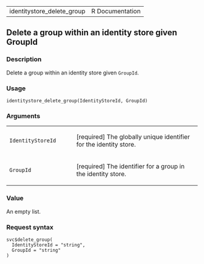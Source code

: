 <table style="width: 100%;">
<tbody>
<tr class="odd">
<td>identitystore_delete_group</td>
<td style="text-align: right;">R Documentation</td>
</tr>
</tbody>
</table>

## Delete a group within an identity store given GroupId

### Description

Delete a group within an identity store given `GroupId`.

### Usage

    identitystore_delete_group(IdentityStoreId, GroupId)

### Arguments

<table>
<colgroup>
<col style="width: 35%" />
<col style="width: 65%" />
</colgroup>
<tbody>
<tr class="odd">
<td><code
id="identitystore_delete_group_:_IdentityStoreId">IdentityStoreId</code></td>
<td><p>[required] The globally unique identifier for the identity
store.</p></td>
</tr>
<tr class="even">
<td><code id="identitystore_delete_group_:_GroupId">GroupId</code></td>
<td><p>[required] The identifier for a group in the identity
store.</p></td>
</tr>
</tbody>
</table>

### Value

An empty list.

### Request syntax

    svc$delete_group(
      IdentityStoreId = "string",
      GroupId = "string"
    )
